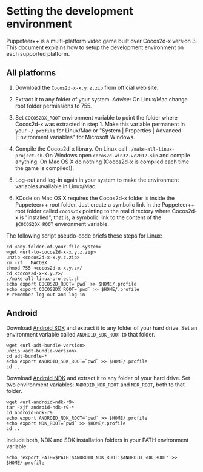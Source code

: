 
Setting the development environment
===================================

Puppeteer++ is a multi-platform video game built over Cocos2d-x version 3. This document explains how to setup the development environment on each supported platform.


All platforms
-------------

1. Download the `Cocos2d-x-x.y.z.zip` from official web site.

2. Extract it to any folder of your system. *Advice*: On Linux/Mac change root folder permissions to 755.

3. Set `COCOS2DX_ROOT` environment variable to point the folder where Cocos2d-x was extracted in step 1. Make this variable permanent in your `~/.profile` for Linux/Mac or "System | Properties | Advanced |Environment variables" for Microsoft Windows.

4. Compile the Cocos2d-x library. On Linux call `./make-all-linux-project.sh`. On Windows open `cocos2d-win32.vc2012.sln` and compile anything. On Mac OS X do nothing (Cocos2d-x is compiled each time the game is compiled!).

5. Log-out and log-in again in your system to make the environment variables available in Linux/Mac.

6. XCode on Mac OS X requires the Cocos2d-x folder is inside the Puppeteer++ root folder. Just create a symbolic link in the Puppeteer++ root folder called `cocos2dx` pointing to the real directory where Cocos2d-x is "installed", that is, a symbolic link to the content of the `$COCOS2DX_ROOT` environment variable.

The following script pseudo-code briefs these steps for Linux:

	cd <any-folder-of-your-file-system>
	wget <url-to-cocos2d-x-x.y.z.zip>
	unzip <cocos2d-x-x.y.z.zip>
	rm -rf __MACOSX
	chmod 755 <cocos2d-x-x.y.z>/
	cd <cocos2d-x-x.y.z>/
	./make-all-linux-project.sh
	echo export COCOS2D_ROOT=`pwd` >> $HOME/.profile
	echo export COCOS2DX_ROOT=`pwd` >> $HOME/.profile
	# remember log-out and log-in


Android
-------

Download [Android SDK](http://developer.android.com/sdk/index.html) and extract it to any folder of your hard drive. Set an environment variable called `ANDROID_SDK_ROOT` to that folder.

	wget <url-adt-bundle-version>
	unzip <adt-bundle-version>
	cd adt-bundle-*
	echo export ANDROID_SDK_ROOT=`pwd` >> $HOME/.profile
	cd ..


Download [Android NDK](http://developer.android.com/tools/sdk/ndk/index.html) and extract it to any folder of your hard drive. Set two environment variables: `ANDROID_NDK_ROOT` and `NDK_ROOT`, both to that folder.

	wget <url-android-ndk-r9>
	tar -xjf android-ndk-r9-*
	cd android-ndk-r9
	echo export ANDROID_NDK_ROOT=`pwd` >> $HOME/.profile
	echo export NDK_ROOT=`pwd` >> $HOME/.profile
	cd ..


Include both, NDK and SDK installation folders in your PATH environment variable:

	echo 'export PATH=$PATH:$ANDROID_NDK_ROOT:$ANDROID_SDK_ROOT' >> $HOME/.profile
